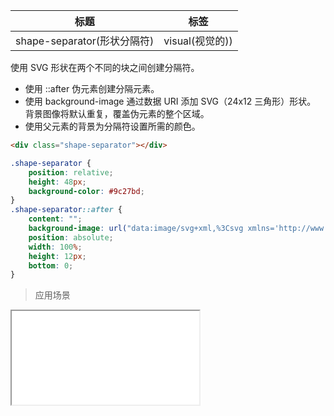| 标题                             | 标签           |
| -------------------------------- | -------------- |
| shape-separator(形状分隔符) | visual(视觉的)) |

使用 SVG 形状在两个不同的块之间创建分隔符。

* 使用 ::after 伪元素创建分隔元素。
* 使用 background-image 通过数据 URI 添加 SVG（24x12 三角形）形状。 背景图像将默认重复，覆盖伪元素的整个区域。
* 使用父元素的背景为分隔符设置所需的颜色。

```html
<div class="shape-separator"></div>
```

```css
.shape-separator {
    position: relative;
    height: 48px;
    background-color: #9c27bd;
}
.shape-separator::after {
    content: "";
    background-image: url("data:image/svg+xml,%3Csvg xmlns='http://www.w3.org/2000/svg' viewBox='0 0 24 12'%3E%3Cpath d='m12 0l12 12h-24z' fill='transparent'/%3E%3C/svg%3E");
    position: absolute;
    width: 100%;
    height: 12px;
    bottom: 0;
}
```



> 应用场景

<iframe src="codes/css/html/shape-separator.html"></iframe>




